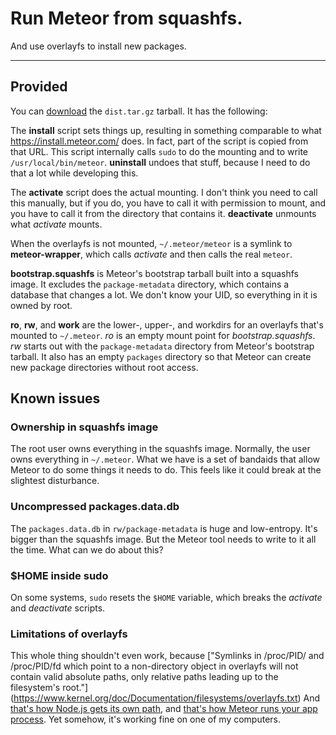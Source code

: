 # Run Meteor from squashfs.

And use overlayfs to install new packages.

---

## Provided

You can [download](../../releases) the `dist.tar.gz` tarball.
It has the following:

The **install** script sets things up, resulting in something comparable to what https://install.meteor.com/ does.
In fact, part of the script is copied from that URL.
This script internally calls `sudo` to do the mounting and to write `/usr/local/bin/meteor`.
**uninstall** undoes that stuff, because I need to do that a lot while developing this.

The **activate** script does the actual mounting.
I don't think you need to call this manually, but if you do,
you have to call it with permission to mount,
and you have to call it from the directory that contains it.
**deactivate** unmounts what *activate* mounts.

When the overlayfs is not mounted, `~/.meteor/meteor` is a symlink to **meteor-wrapper**,
which calls *activate* and then calls the real `meteor`.

**bootstrap.squashfs** is Meteor's bootstrap tarball built into a squashfs image.
It excludes the `package-metadata` directory, which contains a database that changes a lot.
We don't know your UID, so everything in it is owned by root.

**ro**, **rw**, and **work** are the lower-, upper-, and workdirs for an overlayfs that's mounted to `~/.meteor`.
*ro* is an empty mount point for *bootstrap.squashfs*.
*rw* starts out with the `package-metadata` directory from Meteor's bootstrap tarball.
It also has an empty `packages` directory so that Meteor can create new package directories without root access.

## Known issues

### Ownership in squashfs image
The root user owns everything in the squashfs image.
Normally, the user owns everything in `~/.meteor`.
What we have is a set of bandaids that allow Meteor to do some things it needs to do.
This feels like it could break at the slightest disturbance.

### Uncompressed packages.data.db
The `packages.data.db` in `rw/package-metadata` is huge and low-entropy.
It's bigger than the squashfs image.
But the Meteor tool needs to write to it all the time.
What can we do about this?

### $HOME inside sudo
On some systems, `sudo` resets the `$HOME` variable, which breaks the *activate* and *deactivate* scripts.

### Limitations of overlayfs
This whole thing shouldn't even work, because
["Symlinks in /proc/PID/ and /proc/PID/fd which point to a non-directory
object in overlayfs will not contain valid absolute paths, only
relative paths leading up to the filesystem's root."]
(https://www.kernel.org/doc/Documentation/filesystems/overlayfs.txt)
And [that's how Node.js gets its own path](https://github.com/nodejs/node/blob/v0.10.40/deps/uv/src/unix/linux-core.c#L367),
and [that's how Meteor runs your app process](https://github.com/meteor/meteor/blob/9654a7c436b4f65dfa639cc4206fe35a5c46e48c/tools/runners/run-app.js#L232).
Yet somehow, it's working fine on one of my computers.
